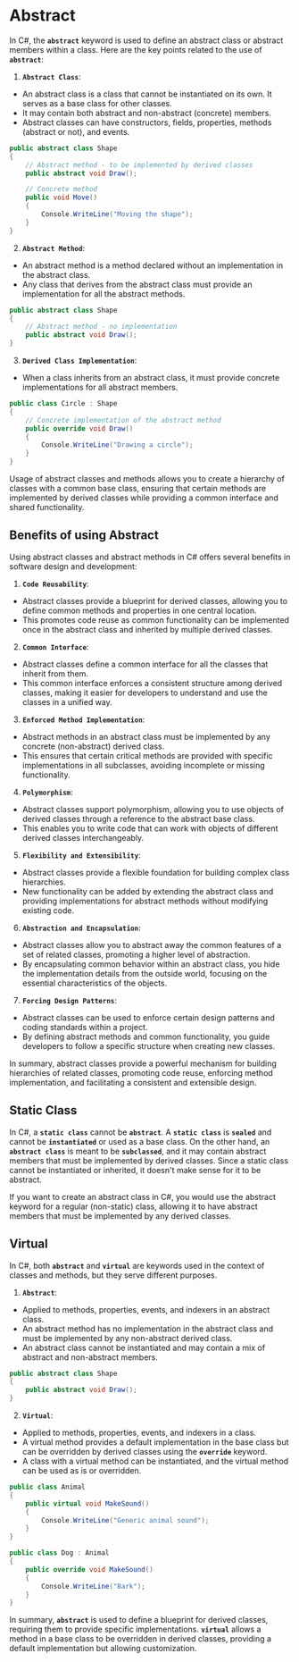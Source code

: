 # Abstract

In C#, the **`abstract`** keyword is used to define an abstract class or abstract members within a class. Here are the key points related to the use of **`abstract`**:

1. **`Abstract Class`**:
* An abstract class is a class that cannot be instantiated on its own. It serves as a base class for other classes.
* It may contain both abstract and non-abstract (concrete) members.
* Abstract classes can have constructors, fields, properties, methods (abstract or not), and events.

```csharp
public abstract class Shape
{
    // Abstract method - to be implemented by derived classes
    public abstract void Draw();

    // Concrete method
    public void Move()
    {
        Console.WriteLine("Moving the shape");
    }
}
```

2. **`Abstract Method`**:
* An abstract method is a method declared without an implementation in the abstract class.
* Any class that derives from the abstract class must provide an implementation for all the abstract methods.

```csharp
public abstract class Shape
{
    // Abstract method - no implementation
    public abstract void Draw();
}
```

3. **`Derived Class Implementation`**:
* When a class inherits from an abstract class, it must provide concrete implementations for all abstract members.

```csharp
public class Circle : Shape
{
    // Concrete implementation of the abstract method
    public override void Draw()
    {
        Console.WriteLine("Drawing a circle");
    }
}
```

Usage of abstract classes and methods allows you to create a hierarchy of classes with a common base class, ensuring that certain methods are implemented by derived classes while providing a common interface and shared functionality.

## Benefits of using Abstract

Using abstract classes and abstract methods in C# offers several benefits in software design and development:

1. **`Code Reusability`**:
* Abstract classes provide a blueprint for derived classes, allowing you to define common methods and properties in one central location.
* This promotes code reuse as common functionality can be implemented once in the abstract class and inherited by multiple derived classes.
  
2. **`Common Interface`**:
* Abstract classes define a common interface for all the classes that inherit from them.
* This common interface enforces a consistent structure among derived classes, making it easier for developers to understand and use the classes in a unified way.
  
3. **`Enforced Method Implementation`**:
* Abstract methods in an abstract class must be implemented by any concrete (non-abstract) derived class.
* This ensures that certain critical methods are provided with specific implementations in all subclasses, avoiding incomplete or missing functionality.

4. **`Polymorphism`**:
* Abstract classes support polymorphism, allowing you to use objects of derived classes through a reference to the abstract base class.
* This enables you to write code that can work with objects of different derived classes interchangeably.

5. **`Flexibility and Extensibility`**:
* Abstract classes provide a flexible foundation for building complex class hierarchies.
* New functionality can be added by extending the abstract class and providing implementations for abstract methods without modifying existing code.

6. **`Abstraction and Encapsulation`**:
* Abstract classes allow you to abstract away the common features of a set of related classes, promoting a higher level of abstraction.
* By encapsulating common behavior within an abstract class, you hide the implementation details from the outside world, focusing on the essential characteristics of the objects.

7. **`Forcing Design Patterns`**:
* Abstract classes can be used to enforce certain design patterns and coding standards within a project.
* By defining abstract methods and common functionality, you guide developers to follow a specific structure when creating new classes.
  
In summary, abstract classes provide a powerful mechanism for building hierarchies of related classes, promoting code reuse, enforcing method implementation, and facilitating a consistent and extensible design.

## Static Class

In C#, a **`static class`** cannot be **`abstract`**. A **`static class`** is **`sealed`** and cannot be **`instantiated`** or used as a base class. On the other hand, an **`abstract class`** is meant to be **`subclassed`**, and it may contain abstract members that must be implemented by derived classes. Since a static class cannot be instantiated or inherited, it doesn't make sense for it to be abstract.

If you want to create an abstract class in C#, you would use the abstract keyword for a regular (non-static) class, allowing it to have abstract members that must be implemented by any derived classes.

## Virtual

In C#, both **`abstract`** and **`virtual`** are keywords used in the context of classes and methods, but they serve different purposes.

1. **`Abstract`**:
* Applied to methods, properties, events, and indexers in an abstract class.
* An abstract method has no implementation in the abstract class and must be implemented by any non-abstract derived class.
* An abstract class cannot be instantiated and may contain a mix of abstract and non-abstract members.

```csharp
public abstract class Shape
{
    public abstract void Draw();
}
```

2. **`Virtual`**:
* Applied to methods, properties, events, and indexers in a class.
* A virtual method provides a default implementation in the base class but can be overridden by derived classes using the **`override`** keyword.
* A class with a virtual method can be instantiated, and the virtual method can be used as is or overridden.

```csharp
public class Animal
{
    public virtual void MakeSound()
    {
        Console.WriteLine("Generic animal sound");
    }
}

public class Dog : Animal
{
    public override void MakeSound()
    {
        Console.WriteLine("Bark");
    }
}
```

In summary, **`abstract`** is used to define a blueprint for derived classes, requiring them to provide specific implementations. **`virtual`** allows a method in a base class to be overridden in derived classes, providing a default implementation but allowing customization.
